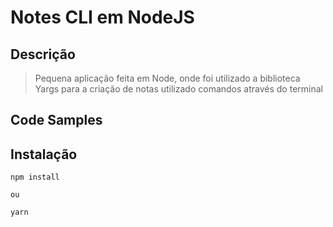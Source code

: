 # Notes CLI em NodeJS

## Descrição

>Pequena aplicação feita em Node, onde foi utilizado a biblioteca Yargs para a criação de notas utilizado comandos através do terminal

## Code Samples



## Instalação

```
npm install

ou

yarn
```
